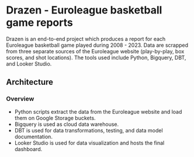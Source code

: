 # Drazen - Euroleague basketball game reports
Drazen is an end-to-end project which produces a report for each Euroleague basketball game played during 2008 - 2023. 
Data are scrapped from three separate sources of the Euroleague website (play-by-play, box scores, and shot locations). The tools used include Python, Bigquery, DBT, and Looker Studio.

## Architecture 

### Overview

* Python scripts extract the data from the Euroleague website and load them on Google Storage buckets.
* Bigquery is used as cloud data warehouse.
* DBT is used for data transformations, testing, and data model documentation.
* Looker Studio is used for data visualization and hosts the final dashboard.

